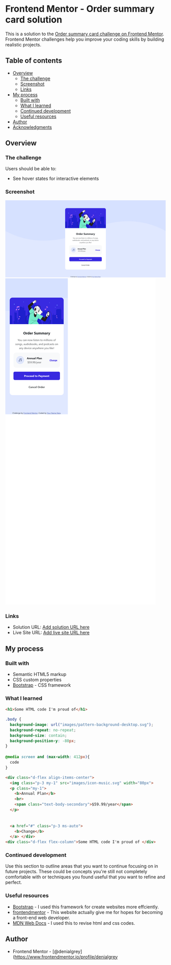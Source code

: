 # Frontend Mentor - Order summary card solution

This is a solution to the [Order summary card challenge on Frontend Mentor](https://www.frontendmentor.io/challenges/order-summary-component-QlPmajDUj). Frontend Mentor challenges help you improve your coding skills by building realistic projects. 

## Table of contents

- [Overview](#overview)
  - [The challenge](#the-challenge)
  - [Screenshot](#screenshot)
  - [Links](#links)
- [My process](#my-process)
  - [Built with](#built-with)
  - [What I learned](#what-i-learned)
  - [Continued development](#continued-development)
  - [Useful resources](#useful-resources)
- [Author](#author)
- [Acknowledgments](#acknowledgments)

## Overview

### The challenge

Users should be able to:

- See hover states for interactive elements

### Screenshot

![Desktop](./screenshot-desktop.png)
![mobile](./screenshot-mobile.png)

### Links

- Solution URL: [Add solution URL here](https://your-solution-url.com)
- Live Site URL: [Add live site URL here](https://your-live-site-url.com)

## My process

### Built with

- Semantic HTML5 markup
- CSS custom properties
- [Bootstrap](https://getbootstrap.com/) - CSS framework


### What I learned

```html
<h1>Some HTML code I'm proud of</h1>
```
```css
.body {
  background-image: url("images/pattern-background-desktop.svg");
  background-repeat: no-repeat;
  background-size: contain;
  background-position-y: -80px;
}

@media screen and (max-width: 412px){
  code
}
```
```html bootstrap
<div class="d-flex align-items-center">
  <img class="p-3 my-1" src="images/icon-music.svg" width="80px">
  <p class="my-1">
    <b>Annual Plan</b>
    <br> 
    <span class="text-body-secondary">$59.99/year</span>
  </p>
            
          
  <a href="#" class="p-3 ms-auto">
    <b>Change</b> 
  </a> </div>
<div class="d-flex flex-column">Some HTML code I'm proud of </div>
```

### Continued development

Use this section to outline areas that you want to continue focusing on in future projects. These could be concepts you're still not completely comfortable with or techniques you found useful that you want to refine and perfect.

### Useful resources

- [Bootstrap](https://getbootstrap.com/) - I used this framework for create websites more effciently.
- [frontendmentor](https://www.example.com) - This website actually give me for hopes for becoming a front-end web developer.
- [MDN Web Docs](https://developer.mozilla.org/en-US/docs/Web/CSS/background-blend-mode) - I used this to revise html and css codes.

## Author
- Frontend Mentor - [@denialgrey](https://www.frontendmentor.io/profile/denialgrey

